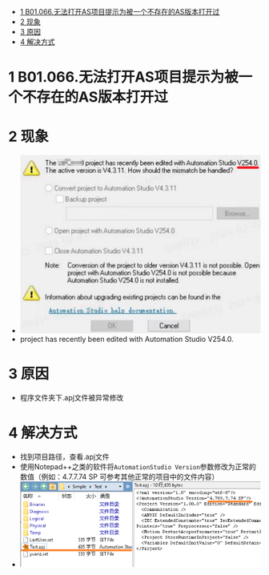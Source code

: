 - [1 B01.066.无法打开AS项目提示为被一个不存在的AS版本打开过](#_1-b01066%E6%97%A0%E6%B3%95%E6%89%93%E5%BC%80as%E9%A1%B9%E7%9B%AE%E6%8F%90%E7%A4%BA%E4%B8%BA%E8%A2%AB%E4%B8%80%E4%B8%AA%E4%B8%8D%E5%AD%98%E5%9C%A8%E7%9A%84as%E7%89%88%E6%9C%AC%E6%89%93%E5%BC%80%E8%BF%87)
- [2 现象](#_2-%E7%8E%B0%E8%B1%A1)
- [3 原因](#_3-%E5%8E%9F%E5%9B%A0)
- [4 解决方式](#_4-%E8%A7%A3%E5%86%B3%E6%96%B9%E5%BC%8F)

# 1 B01.066.无法打开AS项目提示为被一个不存在的AS版本打开过

# 2 现象

- ![](FILES/066无法打开AS项目%20提示为被一个不存在的AS版本打开过/image-20230228083338536.png)
- project has recently been edited with Automation Studio V254.0.

# 3 原因

- 程序文件夹下.apj文件被异常修改

# 4 解决方式

- 找到项目路径，查看.apj文件
- 使用Notepad++之类的软件将`AutomationStudio Version`参数修改为正常的数值（例如：4.7.7.74 SP 可参考其他正常的项目中的文件内容）
- ![](FILES/066无法打开AS项目%20提示为被一个不存在的AS版本打开过/image-20230228083457327.png)
